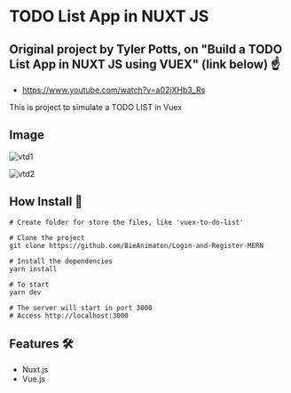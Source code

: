 # TODO List App in NUXT JS

## Original project by Tyler Potts, on "Build a TODO List App in NUXT JS using VUEX" (link below) :point_up:
- https://www.youtube.com/watch?v=a02jXHb3_Rs

This is project to simulate a TODO LIST in Vuex

## Image
![vtd1](https://user-images.githubusercontent.com/52220244/149940246-ea8d6717-e674-4724-ba16-6ecd4ea9839f.JPG)

![vtd2](https://user-images.githubusercontent.com/52220244/149940250-1c9df5f8-d880-4f7e-a80d-35f17b186421.JPG)

## How Install :bookmark_tabs:
```
# Create folder for store the files, like 'vuex-to-do-list'

# Clone the project
git clone https://github.com/BieAnimaton/Login-and-Register-MERN

# Install the dependencies
yarn install

# To start
yarn dev

# The server will start in port 3000
# Access http://localhost:3000
```

## Features :hammer_and_wrench:
- Nuxt.js
- Vue.js